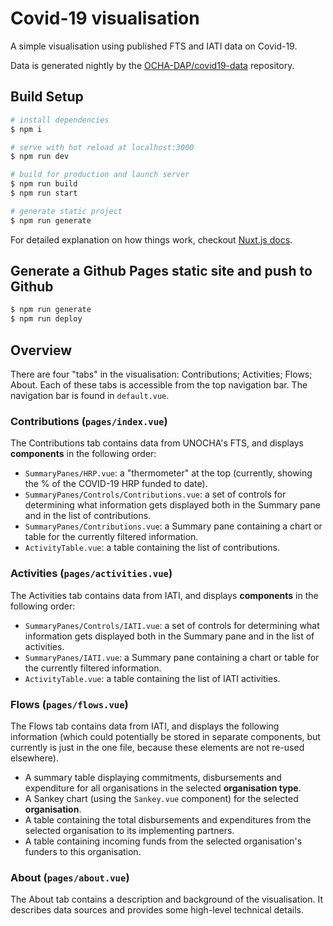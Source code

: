 # Covid-19 visualisation

A simple visualisation using published FTS and IATI data on Covid-19.

Data is generated nightly by the [OCHA-DAP/covid19-data](https://github.com/OCHA-DAP/covid19-data) repository.

## Build Setup

``` bash
# install dependencies
$ npm i

# serve with hot reload at localhost:3000
$ npm run dev

# build for production and launch server
$ npm run build
$ npm run start

# generate static project
$ npm run generate
```

For detailed explanation on how things work, checkout [Nuxt.js docs](https://nuxtjs.org).

## Generate a Github Pages static site and push to Github

```bash
$ npm run generate
$ npm run deploy
```

## Overview

There are four "tabs" in the visualisation: Contributions; Activities; Flows; About. Each of these tabs is accessible from the top navigation bar. The navigation bar is found in `default.vue`.

### Contributions (`pages/index.vue`)

The Contributions tab contains data from UNOCHA's FTS, and displays **components** in the following order:
* `SummaryPanes/HRP.vue`: a "thermometer" at the top (currently, showing the % of the COVID-19 HRP funded to date).
* `SummaryPanes/Controls/Contributions.vue`: a set of controls for determining what information gets displayed both in the Summary pane and in the list of contributions.
* `SummaryPanes/Contributions.vue`: a Summary pane containing a chart or table for the currently filtered information.
* `ActivityTable.vue`: a table containing the list of contributions.

### Activities (`pages/activities.vue`)

The Activities tab contains data from IATI, and displays **components** in the following order:
* `SummaryPanes/Controls/IATI.vue`: a set of controls for determining what information gets displayed both in the Summary pane and in the list of activities.
* `SummaryPanes/IATI.vue`: a Summary pane containing a chart or table for the currently filtered information.
* `ActivityTable.vue`: a table containing the list of IATI activities.

### Flows (`pages/flows.vue`)

The Flows tab contains data from IATI, and displays the following information (which could potentially be stored in separate components, but currently is just in the one file, because these elements are not re-used elsewhere).
* A summary table displaying commitments, disbursements and expenditure for all organisations in the selected **organisation type**.
* A Sankey chart (using the `Sankey.vue` component) for the selected **organisation**.
* A table containing the total disbursements and expenditures from the selected organisation to its implementing partners.
* A table containing incoming funds from the selected organisation's funders to this organisation.

### About (`pages/about.vue`)

The About tab contains a description and background of the visualisation. It describes data sources and provides some high-level technical details.

